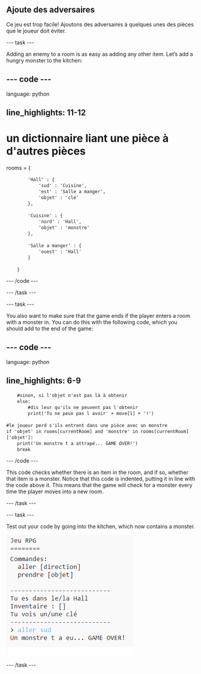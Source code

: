 ## Ajoute des adversaires

Ce jeu est trop facile! Ajoutons des adversaires à quelques unes des pièces que le joueur doit éviter.

\--- task \---

Adding an enemy to a room is as easy as adding any other item. Let’s add a hungry monster to the kitchen:

## \--- code \---

language: python

## line_highlights: 11-12

# un dictionnaire liant une pièce à d'autres pièces

rooms = {

            'Hall' : {
                'sud' : 'Cuisine',
                'est' : 'Salle a manger',
                'objet' : 'clé'
            },
    
            'Cuisine' : {
                'nord' : 'Hall',
                'objet' : 'monstre'
            },
    
            'Salle a manger' : {
                'ouest' : 'Hall'
            }
    
        }
    

\--- /code \---

\--- /task \---

\--- task \---

You also want to make sure that the game ends if the player enters a room with a monster in. You can do this with the following code, which you should add to the end of the game:

## \--- code \---

language: python

## line_highlights: 6-9

        #sinon, si l'objet n'est pas là à obtenir
        else:
            #dis leur qu'ils ne peuvent pas l'obtenir
            print('Tu ne peux pas l avoir' + move[1] + '!')
    
    #le joueur perd s'ils entrent dans une pièce avec un monstre
    if 'objet' in rooms[currentRoom] and 'monstre' in rooms[currentRoom]['objet']:
        print('Un monstre t a attrapé... GAME OVER!')
        break
    

\--- /code \---

This code checks whether there is an item in the room, and if so, whether that item is a monster. Notice that this code is indented, putting it in line with the code above it. This means that the game will check for a monster every time the player moves into a new room.

\--- /task \---

\--- task \---

Test out your code by going into the kitchen, which now contains a monster.

![screenshot](images/rpg-monster-test.png)

\--- /task \---
